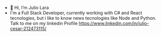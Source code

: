 - 👋 Hi, I’m Julio Lara
- I'm a Full Stack Developer, 
currently working with C# and React tecnologies, 
but i like to know news tecnologies like Node and Python.
Talk to me on my linkedin Profile
https://www.linkedin.com/in/julio-cesar-212473115/
